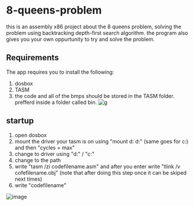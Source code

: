 # 8-queens-problem
this is an assembly x86 project about the 8 queens problem, solving the problem using backtracking depth-first search algorithm.
the program also gives you your own oppurtunity to try and solve the problem.
## Requirements
The app requires you to install the following:
1. dosbox
2. TASM
3. the code and all of the bmps should be stored in the TASM folder. prefferd inside a folder called bin.
![g](https://github.com/Ultiboty/8-queens-problem/assets/99267952/00521ae5-c1ca-4a8b-9f5f-22f52a7bc53b)

## startup
1. open dosbox
2. mount the driver your tasm is on using "mount d: d:\" (same goes for c:) and then "cycles = max"
3. change to driver using "d:" / "c:"
4. change to the path
5. write "tasm /zi codefilename.asm" and after you enter write "tlink /v cofefilename.obj" (note that after doing this step once it can be skiped next times)
6. write "codefilename"



![image](https://github.com/Ultiboty/8-queens-problem/assets/99267952/0efee2cd-a24a-4733-8143-3db68e94d766)
